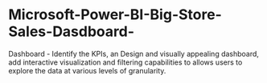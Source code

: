 # Microsoft-Power-BI-Big-Store-Sales-Dasdboard-
Dashboard - Identify the KPIs, an Design and visually appealing dashboard, add interactive visualization and filtering capabilities to allows users to explore the data at various levels of granularity.
